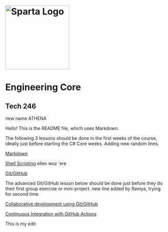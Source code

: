 # <img src="https://boolerang.co.uk/wp-content/uploads/job-manager-uploads/company_logo/2018/04/SG-Logo-Black.png" alt="Sparta Logo" width="200"/>

# Engineering Core
## Tech 246
new name ATHENA

Hello! This is the README file, which uses Markdown.

The following 3 lessons should be done in the first weeks of the course, ideally just before starting the C# Core weeks.
Adding new random lines.


[Markdown](./Markdown.md)  

[Shell Scripting](./ShellScripting.md)
ellen woz 'ere

[Git/GitHub](./Git_Intro.md)

The advanced Git/GitHub lesson below should be done just before they do their first group exercise or mini-project.
new line added by Ramya, trying for second time

[Collaborative development using Git/GitHub](./Git_Collaborative.md)

[Continuous Integration with GitHub Actions](./CI_GitHub_Actions/)

This is my edit